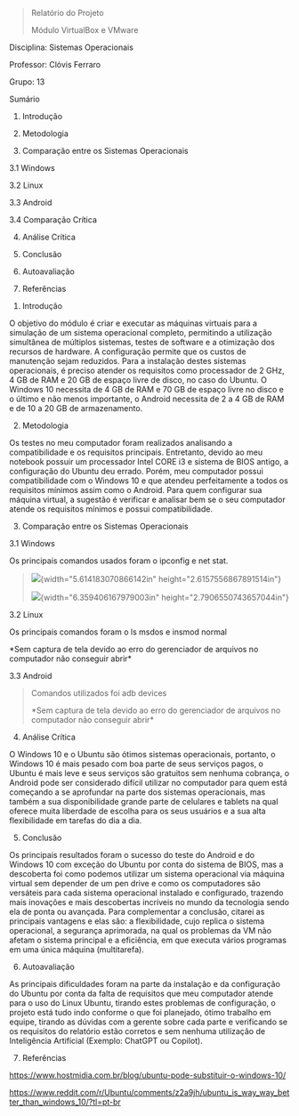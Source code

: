 > Relatório do Projeto
>
> Módulo VirtualBox e VMware

Disciplina: Sistemas Operacionais

Professor: Clóvis Ferraro

Grupo: 13

Sumário

1.  Introdução

2.  Metodologia

3.  Comparação entre os Sistemas Operacionais

3.1 Windows

3.2 Linux

3.3 Android

3.4 Comparação Crítica

4.  Análise Crítica

5.  Conclusão

6.  Autoavaliação

7.  Referências

<!-- -->

1.  Introdução

O objetivo do módulo é criar e executar as máquinas virtuais para a
simulação de um sistema operacional completo, permitindo a utilização
simultânea de múltiplos sistemas, testes de software e a otimização dos
recursos de hardware. A configuração permite que os custos de manutenção
sejam reduzidos. Para a instalação destes sistemas operacionais, é
preciso atender os requisitos como processador de 2 GHz, 4 GB de RAM e
20 GB de espaço livre de disco, no caso do Ubuntu. O Windows 10
necessita de 4 GB de RAM e 70 GB de espaço livre no disco e o último e
não menos importante, o Android necessita de 2 a 4 GB de RAM e de 10 a
20 GB de armazenamento.

2.  Metodologia

Os testes no meu computador foram realizados analisando a
compatibilidade e os requisitos principais. Entretanto, devido ao meu
notebook possuir um processador Intel CORE i3 e sistema de BIOS antigo,
a configuração do Ubuntu deu errado. Porém, meu computador possui
compatibilidade com o Windows 10 e que atendeu perfeitamente a todos os
requisitos mínimos assim como o Android. Para quem configurar sua
máquina virtual, a sugestão é verificar e analisar bem se o seu
computador atende os requisitos mínimos e possui compatibilidade.

3.  Comparação entre os Sistemas Operacionais

3.1 Windows

Os principais comandos usados foram o ipconfig e net stat.

> ![](/media/image.png){width="5.614183070866142in"
> height="2.6157556867891514in"}
>
> ![](/media/image2.png){width="6.359406167979003in"
> height="2.7906550743657044in"}

3.2 Linux

Os principais comandos foram o ls msdos e insmod normal

\*Sem captura de tela devido ao erro do gerenciador de arquivos no
computador não conseguir abrir\*

3.3 Android

> Comandos utilizados foi adb devices
>
> \*Sem captura de tela devido ao erro do gerenciador de arquivos no
> computador não conseguir abrir\*

4.  Análise Crítica

O Windows 10 e o Ubuntu são ótimos sistemas operacionais, portanto, o
Windows 10 é mais pesado com boa parte de seus serviços pagos, o Ubuntu
é mais leve e seus serviços são gratuitos sem nenhuma cobrança, o
Android pode ser considerado difícil utilizar no computador para quem
está começando a se aprofundar na parte dos sistemas operacionais, mas
também a sua disponibilidade grande parte de celulares e tablets na qual
oferece muita liberdade de escolha para os seus usuários e a sua alta
flexibilidade em tarefas do dia a dia.

5.  Conclusão

Os principais resultados foram o sucesso do teste do Android e do
Windows 10 com exceção do Ubuntu por conta do sistema de BIOS, mas a
descoberta foi como podemos utilizar um sistema operacional via máquina
virtual sem depender de um pen drive e como os computadores são
versáteis para cada sistema operacional instalado e configurado,
trazendo mais inovações e mais descobertas incríveis no mundo da
tecnologia sendo ela de ponta ou avançada. Para complementar a
conclusão, citarei as principais vantagens e elas são: a flexibilidade,
cujo replica o sistema operacional, a segurança aprimorada, na qual os
problemas da VM não afetam o sistema principal e a eficiência, em que
executa vários programas em uma única máquina (multitarefa).

6.  Autoavaliação

As principais dificuldades foram na parte da instalação e da
configuração do Ubuntu por conta da falta de requisitos que meu
computador atende para o uso do Linux Ubuntu, tirando estes problemas de
configuração, o projeto está tudo indo conforme o que foi planejado,
ótimo trabalho em equipe, tirando as dúvidas com a gerente sobre cada
parte e verificando se os requisitos do relatório estão corretos e sem
nenhuma utilização de Inteligência Artificial (Exemplo: ChatGPT ou
Copilot).

7.  Referências

<https://www.hostmidia.com.br/blog/ubuntu-pode-substituir-o-windows-10/>

<https://www.reddit.com/r/Ubuntu/comments/z2a9jh/ubuntu_is_way_way_better_than_windows_10/?tl=pt-br>
